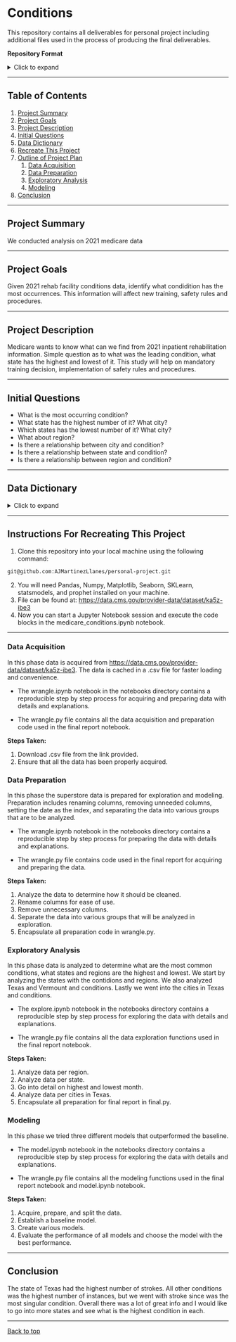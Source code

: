 # Conditions
This repository contains all deliverables for personal project including additional files used 
in the process of producing the final deliverables.

**Repository Format**
<details>
<summary>Click to expand</summary>

- README.md: Contains a full outline of the project, information regarding the format of the repository, and instructions for reproducing the results.
- final.py: Contains all the functions used on final report notebook.
- wrangle.py: Contains convenience functions that can be used to both acquire and prepare the data in one step.
- final_report.ipynb: The final report containing an outline of all steps taken, with results, and extraneous details removed.
- wrangle.ipynb: Contains all the steps taken in the acquisition and preparation phases of the pipeline.
- explore.ipynb: Contains all the steps taken in the exploratory analysis phase of the pipeline.
- model.ipynb: Contains all the steps taken in the modeling phase of the pipeline.

</details>

___

## Table of Contents

1. [Project Summary](#project-summary)
2. [Project Goals](#project-goals)
3. [Project Description](#project-description)
4. [Initial Questions](#initial-questions)
5. [Data Dictionary](#data-dictionary)
6. [Recreate This Project](#instructions-for-recreating-this-project)
7. [Outline of Project Plan](#outline-of-project-plan)
    1. [Data Acquisition](#data-acquisition)
    2. [Data Preparation](#data-preparation)
    3. [Exploratory Analysis](#exploratory-analysis)
    4. [Modeling](#modeling)
8. [Conclusion](#conclusion)

___

## Project Summary

We conducted analysis on 2021 medicare data 

___

## Project Goals

Given 2021 rehab facility conditions data, identify what condidition has the most occurrences. This information will affect new training, safety rules and procedures.

___

## Project Description

Medicare wants to know what can we find from 2021 inpatient rehabilitation information. Simple question as to what was the leading condition, what state has the highest and lowest of it. This study will help on mandatory training decision, implementation of safety rules and procedures.

___

## Initial Questions

- What is the most occurring condition?
- What state has the highest number of it? What city?
- Which states has the lowest number of it? What city?
- What about region?
- Is there a relationship between city and condition?
- Is there a relationship between state and condition?
- Is there a relationship between region and condition?
___

## Data Dictionary

<details><summary>Click to expand</summary>

| Variable              | Meaning      |
| --------------------- | ------------ |
| ccn                   | The CCN is used to identify the facility listed.|
| facility_name         | Facility name |
| address               | Facility address |
| state                 | Facility state |
| zip_code              | Two-character postal code where the facility is located |
| county_name           | Facility county |
| phone_number          | Facility ten digit telephone number |
| cms_region            | The CMS region where the facility is located. Below is a key to the location of the regional offices and the states covered by each CMS region:<p> <p>1 = Boston: <p>Connecticut, Maine, Massachusetts, New   Hampshire, Rhode Island, Vermont <p>2 = New York: <p>New Jersey, New York, Puerto Rico, Virgin Islands <p>3 = Philadelphia: <p>Delaware, District of Columbia, Maryland, Pennsylvania, Virginia, West Virginia <p>4 = Atlanta: <p>Alabama, Florida, Georgia, Kentucky, Mississippi, North Carolina, South Carolina, Tennessee <p>5 = Chicago: <p>Illinois, Indiana, Michigan, Minnesota, Ohio, Wisconsin <p>6 = Dallas: <p>Arkansas, Louisiana, New Mexico, Oklahoma, Texas <p>7 = Kansas City: <p>Iowa, Kansas, Missouri, Nebraska <p>8 = Denver: <p>Colorado, Montana, North Dakota, South Dakota, Utah, Wyoming <p>9 = San Francisco: <p>Arizona, California, Hawaii, Nevada, Pacific Territories <p>10 = Seattle: <p>Alaska, Idaho, Oregon, Washington |
| condition            | The medical conditions treated in the facility.<p>  <p> • Stroke <p> • Nervous system disorder (excluding stroke) <p> • Brain disease or condition (non- traumatic) <p> • Brain injury (traumatic) <p> • Spinal cord disease or condition (non-traumatic) <p> • Spinal cord injury (traumatic) <p> • Hip or femur fracture <p> • Hip or knee replacement, amputation or other bone or joint conditions <p> • All other conditions |
| count           | The count of the corresponding medical condition for that facility.<p>  <p> Note: Medical conditions with counts of less than 11 are labeled as “less than 11” to protect patient confidentiality. |
| footnote             | Indicates the relevant footnote.<p> <p> 1 = Number of cases is too small to report. <p> 2 = Data not available for this reporting period. |


</details>

___

## Instructions For Recreating This Project

1. Clone this repository into your local machine using the following command:
```bash
git@github.com:AJMartinezLlanes/personal-project.git
```
2. You will need Pandas, Numpy, Matplotlib, Seaborn, SKLearn, statsmodels, and prophet installed on your machine.
3. File can be found at: https://data.cms.gov/provider-data/dataset/ka5z-ibe3
4. Now you can start a Jupyter Notebook session and execute the code blocks in the medicare_conditions.ipynb notebook.


---
### Data Acquisition

In this phase data is acquired from https://data.cms.gov/provider-data/dataset/ka5z-ibe3. The data is cached in a .csv file for faster loading and convenience.

- The wrangle.ipynb notebook in the notebooks directory contains a reproducible step by step process for acquiring and preparing data with details and explanations.

- The wrangle.py file contains all the data acquisition and preparation code used in the final report notebook.

**Steps Taken:**
1. Download .csv file from the link provided.
2. Ensure that all the data has been properly acquired.

### Data Preparation

In this phase the superstore data is prepared for exploration and modeling. Preparation includes renaming columns, removing unneeded columns, setting the date as the index, and separating the data into various groups that are to be analyzed.

- The wrangle.ipynb notebook in the notebooks directory contains a reproducible step by step process for preparing the data with details and explanations.

- The wrangle.py file contains code used in the final report for acquiring and preparing the data.

**Steps Taken:**
1. Analyze the data to determine how it should be cleaned.
2. Rename columns for ease of use.
3. Remove unnecessary columns.
4. Separate the data into various groups that will be analyzed in exploration.
5. Encapsulate all preparation code in wrangle.py.

### Exploratory Analysis

In this phase data is analyzed to determine what are the most common conditions, what states and regions are the highest and lowest. 
We start by analyzing the states with the contidions and regions. We also analyzed Texas and Vermount and conditions. Lastly we went into the cities in Texas and conditions.

- The explore.ipynb notebook in the notebooks directory contains a reproducible step by step process for exploring the data with details and explanations.

- The wrangle.py file contains all the data exploration functions used in the final report notebook.

**Steps Taken:**
1. Analyze data per region.
2. Analyze data per state.
3. Go into detail on highest and lowest month.
4. Analyze data per cities in Texas.
5. Encapsulate all preparation for final report in final.py.

### Modeling

In this phase we tried three different models that outperformed the baseline.

- The model.ipynb notebook in the notebooks directory contains a reproducible step by step process for exploring the data with details and explanations.

- The wrangle.py file contains all the modeling functions used in the final report notebook and model.ipynb notebook.


**Steps Taken:**
1. Acquire, prepare, and split the data.
2. Establish a baseline model.
3. Create various models.
4. Evaluate the performance of all models and choose the model with the best performance.

___

## Conclusion

The state of Texas had the highest number of strokes. All other conditions was the highest number of instances, but we went with stroke since was the most singular condition. Overall there was a lot of great info and I would like to go into more states and see what is the highest condition in each. 

___

[Back to top](#superstore-sales-2018-goals-and-forecast)